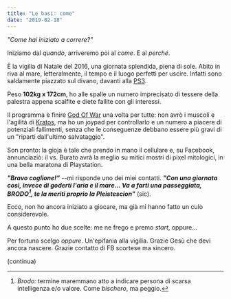```yaml
---
title: "Le basi: come"
date: "2019-02-18"
---
```


_"Come hai iniziato a correre?"_

Iniziamo dal _quando_, arriveremo poi al _come_. E al _perché_.<!-- end -->

È la vigilia di Natale del 2016, una giornata splendida, piena di sole. Abito in riva al mare, letteralmente, il tempo e il luogo perfetti per uscire. Infatti sono saldamente piazzato sul divano, davanti alla [PS3](https://it.wikipedia.org/wiki/PlayStation_3).

Peso **102kg x 172cm**, ho alle spalle un numero imprecisato di tessere della palestra appena scalfite e diete fallite con gli interessi.

Il programma è finire [God Of War](https://it.wikipedia.org/wiki/God_of_War:_Ascension) una volta per tutte: non avrò i muscoli e l'agilità di [Kratos](<https://it.wikipedia.org/wiki/Kratos_(God_of_War)>), ma ho un joypad per controllarlo e un numero a piacere di potenziali fallimenti, senza che le conseguenze debbano essere più gravi di un "riparti dall'ultimo salvataggio".

Son pronto: la gioja è tale che prendo in mano il cellulare e, su Facebook, annunciaziò: il vs. Burato avrà la meglio su mitici mostri di pixel mitologici, in una bella maratona di Playstation.

**_"Bravo coglione!"_** --mi risponde uno dei miei contatti. **_"Con una giornata così, invece di goderti l'aria e il mare... Va a farti una passeggiata, BRODO[^1], te la meriti proprio la Pleistescion"_** (sic).

Ecco, non ho ancora iniziato a giocare, ma già mi hanno fatto un culo considerevole.

A questo punto ho due scelte: me ne frego e premo _start_, oppure...

Per fortuna scelgo _oppure_. Un'epifania alla vigilia. Grazie Gesù che devi ancora nascere. Grazie contatto di FB scortese ma sincero.

(continua)

[^1]: _Brodo:_ termine maremmano atto a indicare persona di scarsa intelligenza e/o valore. Come _bischero_, ma peggio.
